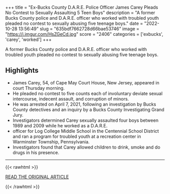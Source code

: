 +++
title = "Ex-Bucks County D.A.R.E. Police Officer James Carey Pleads No Contest to Sexually Assaulting 5 Teen Boys"
description = "A former Bucks County police and D.A.R.E. officer who worked with troubled youth pleaded no contest to sexually abusing five teenage boys."
date = "2022-10-28 13:56:49"
slug = "635bdf7662728d66bae53746"
image = "https://i.imgur.com/HsZGeCd.jpg"
score = "2406"
categories = ['exbucks', 'carey', 'worked']
+++

A former Bucks County police and D.A.R.E. officer who worked with troubled youth pleaded no contest to sexually abusing five teenage boys.

## Highlights

- James Carey, 54, of Cape May Court House, New Jersey, appeared in court Thursday morning.
- He pleaded no contest to five counts each of involuntary deviate sexual intercourse, indecent assault, and corruption of minors.
- He was arrested on April 7, 2021, following an investigation by Bucks County detectives and an inquiry by a Bucks County Investigating Grand Jury.
- Investigators determined Carey sexually assaulted four boys between 1989 and 2009 while he worked as a D.A.R.E.
- officer for Log College Middle School in the Centennial School District and ran a program for troubled youth at a recreation center in Warminster Township, Pennsylvania.
- Investigators found that Carey allowed children to drink, smoke and do drugs in his presence.

---

{{< rawhtml >}}
  <p class="article-category">
    <a target="_blank" href="https://www.nbcphiladelphia.com/news/local/ex-d-a-r-e-officer-pleads-no-contest-to-sexually-assaulting-5-teen-boys/3404993/?_osource=db_npd_nbc_wcau_twt_shr">READ THE ORIGINAL ARTICLE</a>
  </p>
{{< /rawhtml >}}
